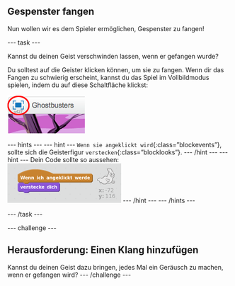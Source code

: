 ## Gespenster fangen

Nun wollen wir es dem Spieler ermöglichen, Gespenster zu fangen!

\--- task \---

Kannst du deinen Geist verschwinden lassen, wenn er gefangen wurde?

Du solltest auf die Geister klicken können, um sie zu fangen. Wenn dir das Fangen zu schwierig erscheint, kannst du das Spiel im Vollbildmodus spielen, indem du auf diese Schaltfläche klickst:

![Screenshot](images/ghost-fullscreen.png)

\--- hints \--- \--- hint \--- `Wenn sie angeklickt wird`{:class=”blockevents”}, sollte sich die Geisterfigur `verstecken`{:class=”blocklooks”}. \--- /hint \--- \--- hint \--- Dein Code sollte so aussehen: ![screenshot](images/ghost-catch-code.png) \--- /hint \--- \--- /hints \---

\--- /task \---

\--- challenge \---

## Herausforderung: Einen Klang hinzufügen

Kannst du deinen Geist dazu bringen, jedes Mal ein Geräusch zu machen, wenn er gefangen wird? \--- /challenge \---